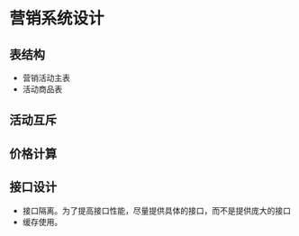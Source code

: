 # 营销系统设计

## 表结构

* 营销活动主表
* 活动商品表



## 活动互斥



## 价格计算



## 接口设计

* 接口隔离。为了提高接口性能，尽量提供具体的接口，而不是提供庞大的接口
* 缓存使用。
